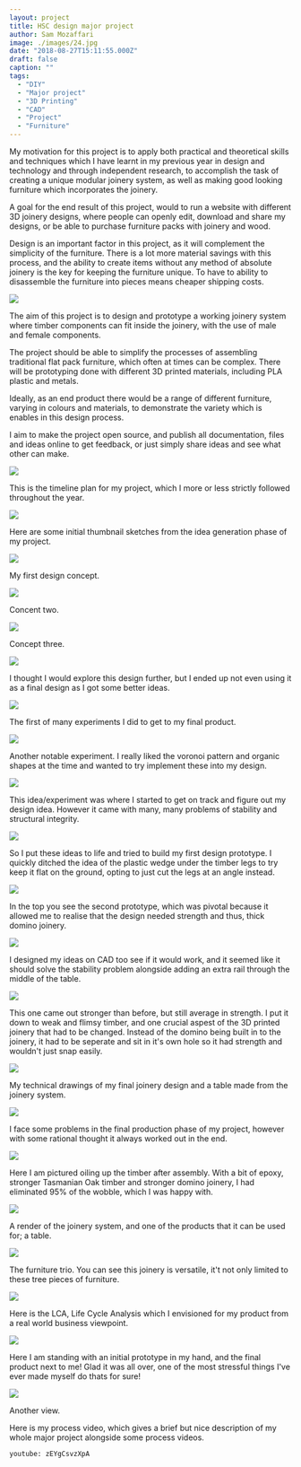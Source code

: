 ```yaml
---
layout: project
title: HSC design major project
author: Sam Mozaffari
image: ./images/24.jpg
date: "2018-08-27T15:11:55.000Z"
draft: false
caption: ""
tags: 
  - "DIY"
  - "Major project"
  - "3D Printing"
  - "CAD"
  - "Project"
  - "Furniture"
---
```






My motivation for this project is to apply both practical and theoretical skills and techniques which I have learnt in my previous year in design and technology and through independent research, to accomplish the task of creating a unique modular joinery system, as well as making good looking furniture which incorporates the joinery. 

A goal for the end result of this project, would to run a website with different 3D joinery designs, where people can openly edit, download and share my designs, or be able to purchase furniture packs with joinery and wood. 

Design is an important factor in this project, as it will complement the simplicity of the furniture. There is a lot more material savings with this process, and the ability to create items without any method of absolute joinery is the key for keeping the furniture unique. To have to ability to disassemble the furniture into pieces means cheaper shipping costs.

![](./images/4.png)





The aim of this project is to design and prototype a working joinery system where timber components can fit inside the joinery, with the use of male and female components. 

The project should be able to simplify the processes of assembling traditional flat pack furniture, which often at times can be complex. There will be prototyping done with different 3D printed materials, including PLA plastic and
metals. 

Ideally, as an end product there would be a range of different furniture, varying in colours and materials, to demonstrate the variety which is enables in this design process. 

I aim to make the project open source, and publish all documentation, files and ideas online to get feedback, or just simply share ideas and see what other can make.





![](./images/5.png)

This is the timeline plan for my project, which I more or less strictly followed throughout the year.


![](./images/6.png)

Here are some initial thumbnail sketches from the idea generation phase of my project.

![](./images/7.png)

My first design concept.

![](./images/8.png)

Concent two.

![](./images/9.png)

Concept three.

![](./images/10.png)

I thought I would explore this design further, but I ended up not even using it as a final design as I got some better ideas.

![](./images/11.png)

The first of many experiments I did to get to my final product.

![](./images/12.png)

Another notable experiment. I really liked the voronoi pattern and organic shapes at the time and wanted to try implement these into my design.

![](./images/13.png)

This idea/experiment was where I started to get on track and figure out my design idea. However it came with many, many problems of stability and structural integrity.

![](./images/14.png)

So I put these ideas to life and tried to build my first design prototype. I quickly ditched the idea of the plastic wedge under the timber legs to try keep it flat on the ground, opting to just cut the legs at an angle instead.

![](./images/15.png)

In the top you see the second prototype, which was pivotal because it allowed me to realise that the design needed strength and thus, thick domino joinery.

![](./images/16.png)

I designed my ideas on CAD too see if it would work, and it seemed like it should solve the stability problem alongside adding an extra rail through the middle of the table.

![](./images/17.png)

This one came out stronger than before, but still average in strength. I put it down to weak and flimsy timber, and one crucial aspest of the 3D printed joinery that had to be changed. Instead of the domino being built in to the joinery, it had to be seperate and sit in it's own hole so it had strength and wouldn't just snap easily.

![](./images/18.png)

My technical drawings of my final joinery design and a table made from the joinery system.

![](./images/20.png)

I face some problems in the final production phase of my project, however with some rational thought it always worked out in the end.


![](./images/19.png)

Here I am pictured oiling up the timber after assembly. With a bit of epoxy, stronger Tasmanian Oak timber and stronger domino joinery, I had eliminated 95% of the wobble, which I was happy with.

![](./images/21.png)

A render of the joinery system, and one of the products that it can be used for; a table.

![](./images/22.png)

The furniture trio. You can see this joinery is versatile, it't not only limited to these tree pieces of furniture.

![](./images/23.png)

Here is the LCA, Life Cycle Analysis which I envisioned for my product from a real world business viewpoint.

![](./images/24.jpg)

Here I am standing with an initial prototype in my hand, and the final product next to me! Glad it was all over, one of the most stressful things I've ever made myself do thats for sure!


![](./images/25.jpg)

Another view.



Here is my process video, which gives a brief but nice description of my whole major project alongside some process videos.

`youtube: zEYgCsvzXpA`









